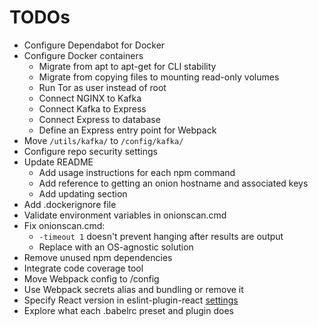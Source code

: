 # TODOs

- Configure Dependabot for Docker
- Configure Docker containers
  - Migrate from apt to apt-get for CLI stability
  - Migrate from copying files to mounting read-only volumes
  - Run Tor as user instead of root
  - Connect NGINX to Kafka
  - Connect Kafka to Express
  - Connect Express to database
  - Define an Express entry point for Webpack
- Move `/utils/kafka/` to `/config/kafka/`
- Configure repo security settings
- Update README
  - Add usage instructions for each npm command
  - Add reference to getting an onion hostname and associated keys
  - Add updating section
- Add .dockerignore file
- Validate environment variables in onionscan.cmd
- Fix onionscan.cmd:
  - `-timeout 1` doesn't prevent hanging after results are output
  - Replace with an OS-agnostic solution
- Remove unused npm dependencies
- Integrate code coverage tool
- Move Webpack config to /config
- Use Webpack secrets alias and bundling or remove it
- Specify React version in eslint-plugin-react
  [settings](https://github.com/jsx-eslint/eslint-plugin-react#configuration)
- Explore what each .babelrc preset and plugin does
